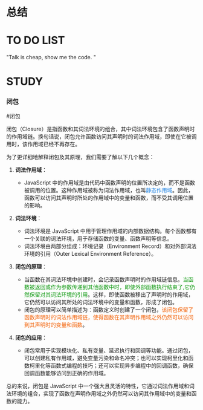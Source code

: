 # 总结







# TO DO LIST
"Talk is cheap, show me the code. "




# STUDY

### 闭包
#闭包

 闭包（Closure）是指函数和其词法环境的组合，其中词法环境包含了函数声明时的作用域链。换句话说，闭包允许函数访问其声明时的词法作用域，即使在它被调用时，该作用域已经不再存在。

为了更详细地解释闭包及其原理，我们需要了解以下几个概念：

1. **词法作用域**：
   - JavaScript 中的作用域是由代码中函数声明的位置所决定的，而不是函数被调用的位置。这种作用域被称为词法作用域，也叫<font color=#2485E3>静态作用域</font>。因此，函数可以访问其声明时所处的作用域中的变量和函数，而不受其调用位置的影响。

2. **词法环境**：
   - 词法环境是 JavaScript 中用于管理作用域的内部数据结构。每个函数都有一个关联的词法环境，用于存储函数的变量、函数声明等信息。
   - 词法环境由两部分组成：环境记录（Environment Record）和对外部词法环境的引用（Outer Lexical Environment Reference）。

3. **闭包的原理**：
   - 当函数在其词法环境中创建时，会记录函数声明时的作用域链信息。<font color=#0f9911>当函数被返回或作为参数传递到其他函数中时，即使外部函数执行结束了,它仍然保留对其词法环境的引用</font>。这样，即使函数被移出了声明时的作用域，它仍然可以访问其所处的词法环境中的变量和函数，形成了闭包。
   - 闭包的原理可以简单描述为：函数定义时创建了一个闭包，<font color=#F36208>该闭包保留了函数声明时的词法作用域链，使得函数在其声明作用域之外仍然可以访问到其声明时的变量和函数</font>。

4. **闭包的应用**：
   - 闭包常用于实现模块化、私有变量、延迟执行和回调等功能。通过闭包，可以创建私有作用域，避免变量污染和命名冲突；也可以实现柯里化和函数柯里化等函数式编程的技巧；还可以实现异步编程中的回调函数，确保回调函数能够访问到正确的作用域。

总的来说，闭包是 JavaScript 中一个强大且灵活的特性，它通过词法作用域和词法环境的组合，实现了函数在声明作用域之外仍然可以访问其作用域中的变量和函数的能力。